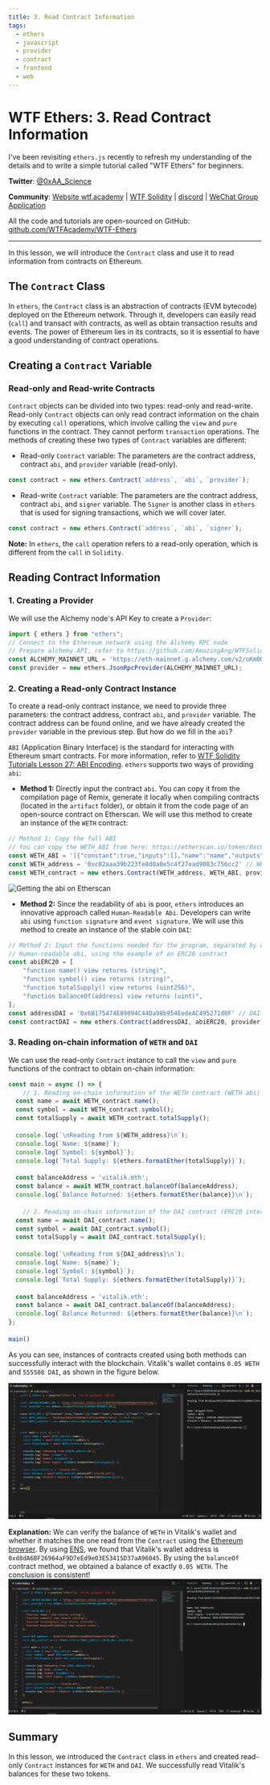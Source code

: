 ```yaml
---
title: 3. Read Contract Information
tags:
  - ethers
  - javascript
  - provider
  - contract
  - frontend
  - web
---
```


# WTF Ethers: 3. Read Contract Information

I've been revisiting `ethers.js` recently to refresh my understanding of the details and to write a simple tutorial called "WTF Ethers" for beginners.

**Twitter**: [@0xAA_Science](https://twitter.com/0xAA_Science)

**Community**: [Website wtf.academy](https://wtf.academy) | [WTF Solidity](https://github.com/AmazingAng/WTFSolidity) | [discord](https://discord.gg/5akcruXrsk) | [WeChat Group Application](https://docs.google.com/forms/d/e/1FAIpQLSe4KGT8Sh6sJ7hedQRuIYirOoZK_85miz3dw7vA1-YjodgJ-A/viewform?usp=sf_link)

All the code and tutorials are open-sourced on GitHub: [github.com/WTFAcademy/WTF-Ethers](https://github.com/WTFAcademy/WTF-Ethers)

-----

In this lesson, we will introduce the `Contract` class and use it to read information from contracts on Ethereum.

## The `Contract` Class

In `ethers`, the `Contract` class is an abstraction of contracts (EVM bytecode) deployed on the Ethereum network. Through it, developers can easily read (`call`) and transact with contracts, as well as obtain transaction results and events. The power of Ethereum lies in its contracts, so it is essential to have a good understanding of contract operations.

## Creating a `Contract` Variable

### Read-only and Read-write Contracts

`Contract` objects can be divided into two types: read-only and read-write. Read-only `Contract` objects can only read contract information on the chain by executing `call` operations, which involve calling the `view` and `pure` functions in the contract. They cannot perform `transaction` operations. The methods of creating these two types of `Contract` variables are different:

- Read-only `Contract` variable: The parameters are the contract address, contract `abi`, and `provider` variable (read-only).

```javascript
const contract = new ethers.Contract(`address`, `abi`, `provider`);
```

- Read-write `Contract` variable: The parameters are the contract address, contract `abi`, and `signer` variable. The `Signer` is another class in `ethers` that is used for signing transactions, which we will cover later.

```javascript
const contract = new ethers.Contract(`address`, `abi`, `signer`);
```

**Note:** In `ethers`, the `call` operation refers to a read-only operation, which is different from the `call` in `Solidity`.

## Reading Contract Information

### 1. Creating a Provider

We will use the Alchemy node's API Key to create a `Provider`:
```javascript
import { ethers } from "ethers";
// Connect to the Ethereum network using the Alchemy RPC node
// Prepare alchemy API, refer to https://github.com/AmazingAng/WTFSolidity/blob/main/Topics/Tools/TOOL04_Alchemy/readme.md
const ALCHEMY_MAINNET_URL = 'https://eth-mainnet.g.alchemy.com/v2/oKmOQKbneVkxgHZfibs-iFhIlIAl6HDN';
const provider = new ethers.JsonRpcProvider(ALCHEMY_MAINNET_URL);
```

### 2. Creating a Read-only Contract Instance

To create a read-only contract instance, we need to provide three parameters: the contract address, contract `abi`, and `provider` variable. The contract address can be found online, and we have already created the `provider` variable in the previous step. But how do we fill in the `abi`?

`ABI` (Application Binary Interface) is the standard for interacting with Ethereum smart contracts. For more information, refer to [WTF Solidity Tutorials Lesson 27: ABI Encoding](https://github.com/AmazingAng/WTF-Solidity/blob/main/27_ABIEncode/readme.md). `ethers` supports two ways of providing `abi`:

- **Method 1:** Directly input the contract `abi`. You can copy it from the compilation page of Remix, generate it locally when compiling contracts (located in the `artifact` folder), or obtain it from the code page of an open-source contract on Etherscan. We will use this method to create an instance of the `WETH` contract:

```javascript
// Method 1: Copy the full ABI
// You can copy the WETH_ABI from here: https://etherscan.io/token/0xc02aaa39b223fe8d0a0e5c4f27ead9083c756cc2#code
const WETH_ABI = '[{"constant":true,"inputs":[],"name":"name","outputs":[{"name":"","type":"string"}],"payable":false,"stateMutability":"view",...omitted for brevity...]';
const WETH_address = '0xc02aaa39b223fe8d0a0e5c4f27ead9083c756cc2' // WETH Contract
const WETH_contract = new ethers.Contract(WETH_address, WETH_ABI, provider)

```


![Getting the abi on Etherscan](img/3-1.png)



- **Method 2:** Since the readability of `abi` is poor, `ethers` introduces an innovative approach called `Human-Readable Abi`. Developers can write `abi` using `function signature` and `event signature`. We will use this method to create an instance of the stable coin `DAI`:

```javascript
// Method 2: Input the functions needed for the program, separated by commas. ethers will automatically convert them into the corresponding abi for you.
// Human-readable abi, using the example of an ERC20 contract
const abiERC20 = [
    "function name() view returns (string)",
    "function symbol() view returns (string)",
    "function totalSupply() view returns (uint256)",
    "function balanceOf(address) view returns (uint)",
];
const addressDAI = '0x6B175474E89094C44Da98b954EedeAC495271d0F' // DAI Contract
const contractDAI = new ethers.Contract(addressDAI, abiERC20, provider)
```

### 3. Reading on-chain information of `WETH` and `DAI`

We can use the read-only `Contract` instance to call the `view` and `pure` functions of the contract to obtain on-chain information:

```javascript
const main = async () => {
    // 1. Reading on-chain information of the WETH contract (WETH abi)
  const name = await WETH_contract.name();
  const symbol = await WETH_contract.symbol();
  const totalSupply = await WETH_contract.totalSupply();

  console.log(`\nReading from ${WETH_address}\n`);
  console.log(`Name: ${name}`);
  console.log(`Symbol: ${symbol}`);
  console.log(`Total Supply: ${ethers.formatEther(totalSupply)}`);

  const balanceAddress = 'vitalik.eth';
  const balance = await WETH_contract.balanceOf(balanceAddress);
  console.log(`Balance Returned: ${ethers.formatEther(balance)}\n`);

    // 2. Reading on-chain information of the DAI contract (ERC20 interface contract)
  const name = await DAI_contract.name();
  const symbol = await DAI_contract.symbol();
  const totalSupply = await DAI_contract.totalSupply();

  console.log(`\nReading from ${DAI_address}\n`);
  console.log(`Name: ${name}`);
  console.log(`Symbol: ${symbol}`);
  console.log(`Total Supply: ${ethers.formatEther(totalSupply)}`);

  const balanceAddress = 'vitalik.eth';
  const balance = await DAI_contract.balanceOf(balanceAddress);
  console.log(`Balance Returned: ${ethers.formatEther(balance)}\n`);
};

main()
```

As you can see, instances of contracts created using both methods can successfully interact with the blockchain. Vitalik's wallet contains `0.05 WETH` and `555508 DAI`, as shown in the figure below.


![Successfully read Vitalik's WETH and DAI balances](img/3-2.png)

**Explanation:**
We can verify the balance of `WETH` in Vitalik's wallet and whether it matches the one read from the `Contract` using the [Ethereum browser](https://etherscan.io/token/0xc02aaa39b223fe8d0a0e5c4f27ead9083c756cc2#readContract). By using [ENS](https://app.ens.domains/name/vitalik.eth/details), we found that Vitalik's wallet address is `0xd8dA6BF26964aF9D7eEd9e03E53415D37aA96045`. By using the `balanceOf` contract method, we obtained a balance of exactly `0.05 WETH`. The conclusion is consistent!
![Vitalik's WETH Balance](img/3-3.png)

## Summary

In this lesson, we introduced the `Contract` class in `ethers` and created read-only `Contract` instances for `WETH` and `DAI`. We successfully read Vitalik's balances for these two tokens.
